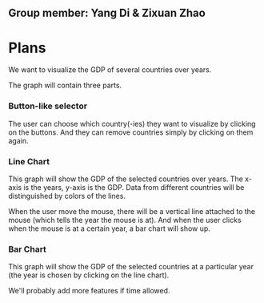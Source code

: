 ## Group member: Yang Di & Zixuan Zhao

# Plans

We want to visualize the GDP of several countries over years.

The graph will contain three parts.

### Button-like selector

The user can choose which country(-ies) they want to visualize by clicking on the buttons. And they can remove countries simply by clicking on them again.

### Line Chart

This graph will show the GDP of the selected countries over years. The x-axis is the years, y-axis is the GDP. Data from different countries will be distinguished by colors of the lines.

When the user move the mouse, there will be a vertical line attached to the mouse (which tells the year the mouse is at). And when the user clicks when the mouse is at a certain year, a bar chart will show up.

### Bar Chart

This graph will show the GDP of the selected countries at a particular year (the year is chosen by clicking on the line chart).


We'll probably add more features if time allowed.